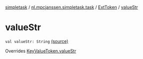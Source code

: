 [simpletask](../../index.md) / [nl.mpcjanssen.simpletask.task](../index.md) / [ExtToken](index.md) / [valueStr](.)

# valueStr

`val valueStr: String` [(source)](https://github.com/mpcjanssen/simpletask-android/blob/master/src/main/java/nl/mpcjanssen/simpletask/task/Task.kt#L575)

Overrides [KeyValueToken.valueStr](../-key-value-token/value-str.md)

